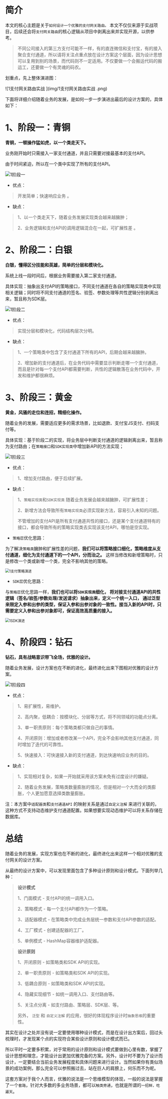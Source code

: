 # 简介

本文的核心主题是关于`如何设计一个优雅的支付网关路由。` 
本文不仅仅来源于实战项目，后续还会将`支付网关路由`的核心逻辑从项目中剥离出来并实现开源，以供参考。

> 不同公司接入的第三方支付可能不一样，有的直连微信和支付宝，有的接入聚合支付通道，所以请将关注点重点放在设计方案这个层面，因为设计思想可以复用到别的场景，而代码则不一定适用。不仅要做一个会搬运代码的搬运工，还要做一个有灵魂的码农。

划重点，先上整体演进图：

![1支付网关路由实战 ](img/1支付网关路由实战 .png)



下面将详细介绍随着业务的发展，是如何一步一步演进出最后的设计方案的，具体如下：

# 1、阶段一：青铜

**青铜，一顿操作猛如虎，以一个类走天下。**

业务刚开始时只需接入一家支付通道，并且只需要对接最基本的支付API。

由于时间紧迫，所以在一个类中实现了所有的支付API。

![1阶段一](img/1阶段一.png)



- 优点：

> 开发简单；快速响应业务 。

- 缺点：

> 1、以一个类走天下，随着业务发展实现类会越来越臃肿；
>
> 2、业务逻辑和支付API的调用逻辑混合在一起，可扩展性差 。



# 2、阶段二：白银

**白银，懂得区分技能和英雄，简单的分层和模块化。**

系统上线一段时间后，根据业务需要接入第二家支付通道。

具体实现：抽象出支付API的策略接口，不同支付通道在各自的策略实现类中实现相关逻辑；同时将不同支付通道的签名、验签、参数处理等共性逻辑分别剥离出来，暂且称为SDK层。 

![1阶段二](img/1阶段二.png)

- 优点：

> 实现分层和模块化，代码结构层次分明。

- 缺点：

> 1、一个策略类中包含了支付通道下所有的API，后期会越来越臃肿。
>
> 2、增加新的支付通道后，在业务代码中需要显示判断走哪一个支付通道，而且是针对每一个支付API都需要判断，共性的逻辑散落在业务代码中，开发和维护都很麻烦。



# 3、阶段三：黄金

**黄金，风骚的走位和连招，精细化操作。**

随着业务的发展，需要适应更多的需求场景，比如退款、支付宝JS支付、扫码支付等。

具体实现：基于阶段二的实现，将业务层中判断支付通道的逻辑剥离出来，暂且称为支付路由；在`策略接口`和`SDK实现类`中增加新API的方法实现；

![1阶段三](img/1阶段三.png)



- 优点：

> 1、增加支付路由，便于后续扩展。

- 缺点：

> 1、`策略实现类`和`SDK实现类` 随着业务发展会越来越臃肿，可扩展性差；
>
> 2、新增方法会导致所有`策略实现类`必须实现新方法，容易引入未知的问题。
>
> 不管增加的支付API是所有支付通道共性的接口，还是某个支付通道特有的接口，都会导致所有的策略实现类去实现该支付API，哪怕是空实现。



- `策略层`优化思路：

为了解决`策略类`臃肿和扩展性差的问题，**我们可以将策略接口细化，策略维度从支付通道，细化为支付通道下的一个API，分而治之。** 这样当修改和新增策略时，只是修改一个类或新增一个类，完全不影响其他的策略。

<img src="img/1支付策略演进.png" alt="1支付策略演进" style="zoom:80%;" />

- `SDK层`优化思路：

与`策略层`优化思路一样，**我们也可以将`SDK实现类`细化， 将对接支付通道API的共性逻辑（签名/验签/参数处理/发送请求）抽象出来，定义一个统一入口， 通过泛型来限定入参和出参的类型，保证入参和出参对象的一致性。接当入新的API时，只需要定义入参和出参对象即可，保证高效高质量的接入。** 

<img src="img/1SDK演进.png" alt="1SDK演进" style="zoom:80%;" />



# 4、阶段四：钻石

**钻石，具有战略意识带飞全场，优雅的设计。**

 随着业务发展，设计方案也在不断的进化，最终进化出来下图相对优雅的设计方案。 

![1阶段四](img/1阶段四.png)



- 优点：

> 1、易扩展性，易维护。
>
> 2、高内聚，低耦合：按模块化、分层等方式，将不同领域的功能点分离。
>
> 3、单一职责原则：每个策略类都只做自己的事情。
>
> 4、开闭原则：增加或者修改某一个API，完全不会影响其他支付通道，同时增加了迭代的可靠性。
>
> 5、快速接入：可快速接入新的支付通道，到达快速响应业务的目的。

- 缺点：

> 1、实现相对复杂，如果一开始就采用该方案未免有过度设计的嫌疑。
>
> 2、随着业务发展，策略类数量膨胀的情况，但是相对一个大而全的类膨胀，个人更加愿意选择类数量膨胀。

注：本方案中`适配器类`和`支付通道API` 的映射关系是通过`自定义注解` 来进行关联的，这种方式不支持动态维护支付通道配置。如果想要实现动态维护可以将关系存储在数据库。



# 总结


随着业务的发展，实现方案也在不断的进化，最终进化出来这样一个相对优雅的支付网关的设计方案。

从最终的设计方案中，可以发现里面包含了多种设计原则和设计模式。下面列举几种：

> **设计模式**
>
> 1、门面模式 - 支付API的统一调用入口。
>
> 2、策略模式 - 每一个支付API都作为一个策略。
>
> 3、适配器模式 - 在策略类中完成业务层统一参数和支付API参数的适配。
>
> 4、工厂模式 - 创建适配器的工厂。
>
> 5、单例模式 - HashMap容器维护适配器。

> **设计原则**
>
> 1、开闭原则 - 如策略类和SDK API的实现。
>
> 2、单一职责原则 - 如策略类和SDK API的实现。
>
> 3、低耦合原则 - 如策略类和SDK API的实现。
>
> 4、隐藏实现细节 - 如统一调用入口、支付路由等。
>
> 5、关注点分离 - 如支付路由、策略层、SDK层、等。
>
> 另外， `泛型` 和 `自定义注解` 的应用，很好的体现程序设计时`抽象思维`的重要性。

其实在设计之处并没有说一定要使用哪种设计模式，而是在设计出方案后，回过头梳理时，才发现某个点的实现符合某些设计原则和设计模式而已。

所以平时一定要多积累，对于常用的设计原则和设计模式要做到心里有数，掌握了设计思想和理念，才能设计出更加优雅完备的方案。另外，设计时不要为了设计而设计，一定要结合当前业务发展程度和具体问题来进行设计。当然如果你有类似场景的成功案例，那么完全可以参照搬过去，站在巨人的肩膀上，何乐而不为呢。

这套方案对于我个人而言，优雅的说法是一个思维模型的体现，一般的说法是掌握了一个`套路`，针对大多数的多业务场景，都可以`触类旁通`，也就是所谓的`一招鲜，吃遍天`。

